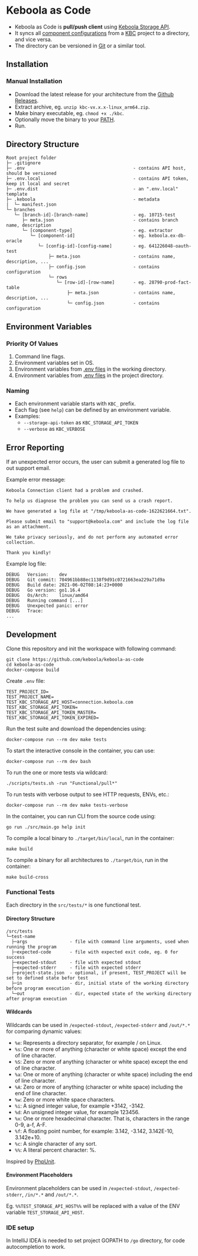 # Keboola as Code

- Keboola as Code is **pull/push client** using [Keboola Storage API](https://developers.keboola.com/integrate/storage/api/).
- It syncs all [component configurations](https://help.keboola.com/components/) from a [KBC](https://www.keboola.com/) project to a directory, and vice versa.
- The directory can be versioned in [Git](https://git-scm.com/) or a similar tool.

## Installation

### Manual Installation
- Download the latest release for your architecture from the [Github Releases](https://github.com/keboola/keboola-as-code/releases).
- Extract archive, eg. `unzip kbc-vx.x.x-linux_arm64.zip`.
- Make binary executable, eg. `chmod +x ./kbc`.
- Optionally move the binary to your [PATH](https://en.wikipedia.org/wiki/PATH_(variable)).
- Run.

## Directory Structure

```
Root project folder
├─ .gitignore
├─ .env                                         - contains API host, should be versioned
├─ .env.local                                   - contains API token, keep it local and secret
├─ .env.dist                                    - an ".env.local" template
├─ .keboola                                     - metadata
|  └─ manifest.json
└─ branches
   └─ [branch-id]-[branch-name]                 - eg. 10715-test
      ├─ meta.json                              - contains branch name, description
      └─ [component-type]                       - eg. extractor
         └─ [component-id]                      - eg. keboola.ex-db-oracle
            └─ [config-id]-[config-name]        - eg. 641226048-oauth-test
                ├─ meta.json                    - contains name, description, ...
                ├─ config.json                  - contains configuration
                └─ rows
                   └─ [row-id]-[row-name]       - eg. 28790-prod-fact-table
                       ├─ meta.json             - contains name, description, ...
                       └─ config.json           - contains configuration
```

## Environment Variables

### Priority Of Values
1. Command line flags.
2. Environment variables set in OS.
3. Environment variables from [.env files](https://github.com/bkeepers/dotenv#what-other-env-files-can-i-use) in the working directory.
4. Environment variables from [.env files](https://github.com/bkeepers/dotenv#what-other-env-files-can-i-use) in the project directory.

### Naming

- Each environment variable starts with `KBC_` prefix.
- Each flag (see `help`) can be defined by an environment variable. 
- Examples:
  - `--storage-api-token` as `KBC_STORAGE_API_TOKEN`
  - `--verbose` as `KBC_VERBOSE`

## Error Reporting

If an unexpected error occurs, the user can submit a generated log file to out support email.

Example error message:
```
Keboola Connection client had a problem and crashed.

To help us diagnose the problem you can send us a crash report.

We have generated a log file at "/tmp/keboola-as-code-1622621664.txt".

Please submit email to "support@keboola.com" and include the log file as an attachment.

We take privacy seriously, and do not perform any automated error collection.

Thank you kindly!
```

Example log file:
```
DEBUG   Version:    dev
DEBUG   Git commit: 704961bb88ec1138f9d91c0721663ea229a71d9a
DEBUG   Build date: 2021-06-02T08:14:23+0000
DEBUG   Go version: go1.16.4
DEBUG   Os/Arch:    linux/amd64
DEBUG   Running command [...]
DEBUG   Unexpected panic: error
DEBUG   Trace:
...
```

## Development

Clone this repository and init the workspace with following command:

```
git clone https://github.com/keboola/keboola-as-code
cd keboola-as-code
docker-compose build
```

Create `.env` file:
```dotenv
TEST_PROJECT_ID=
TEST_PROJECT_NAME=
TEST_KBC_STORAGE_API_HOST=connection.keboola.com
TEST_KBC_STORAGE_API_TOKEN=
TEST_KBC_STORAGE_API_TOKEN_MASTER=
TEST_KBC_STORAGE_API_TOKEN_EXPIRED=
```

Run the test suite and download the dependencies using:

```
docker-compose run --rm dev make tests
```

To start the interactive console in the container, you can use:
```
docker-compose run --rm dev bash
```

To run the one or more tests via wildcard:
```
./scripts/tests.sh -run "Functional/pull*"
```

To run tests with verbose output to see HTTP requests, ENVs, etc.:
```
docker-compose run --rm dev make tests-verbose
```

In the container, you can run CLI from the source code using:
```
go run ./src/main.go help init
```

To compile a local binary to `./target/bin/local`, run in the container:
```
make build
```

To compile a binary for all architectures to `./target/bin`, run in the container:
```
make build-cross
```

### Functional Tests

Each directory in the `src/tests/*` is one functional test.

#### Directory Structure

```
/src/tests
└─test-name
  ├─args                - file with command line arguments, used when running the program
  ├─expected-code       - file with expected exit code, eg. 0 for success
  ├─expected-stdout     - file with expected stdout
  ├─expected-stderr     - file with expected stderr
  ├─project-state.json  - optional, if present, TEST_PROJECT will be set to defined state befor test
  ├─in                  - dir, initial state of the working directory before program execution
  └─out                 - dir, expected state of the working directory after program execution
```

#### Wildcards

Wildcards can be used in `/expected-stdout`, `/expected-stderr` and `/out/*.*` for comparing dynamic values:
- `%e`: Represents a directory separator, for example / on Linux.
- `%s`: One or more of anything (character or white space) except the end of line character.
- `%S`: Zero or more of anything (character or white space) except the end of line character.
- `%a`: One or more of anything (character or white space) including the end of line character.
- `%A`: Zero or more of anything (character or white space) including the end of line character.
- `%w`: Zero or more white space characters.
- `%i`: A signed integer value, for example +3142, -3142.
- `%d`: An unsigned integer value, for example 123456.
- `%x`: One or more hexadecimal character. That is, characters in the range 0-9, a-f, A-F.
- `%f`: A floating point number, for example: 3.142, -3.142, 3.142E-10, 3.142e+10.
- `%c`: A single character of any sort.
- `%%`: A literal percent character: %.

Inspired by [PhpUnit](https://phpunit.readthedocs.io/en/9.5/assertions.html#assertstringmatchesformat).

#### Environment Placeholders
Environment placeholders can be used in `/expected-stdout`, `/expected-stderr`, `/in/*.*` and `/out/*.*`. 

Eg. `%%TEST_STORAGE_API_HOST%%` will be replaced with a value of the ENV variable `TEST_STORAGE_API_HOST`.

### IDE setup

In IntelliJ IDEA is needed to set project GOPATH to `/go` directory, for code autocompletion to work.
